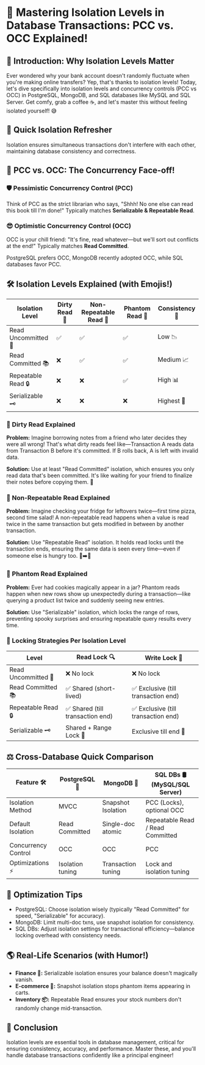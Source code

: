 # 🚀 Mastering Isolation Levels in Database Transactions: PCC vs. OCC Explained!

## 🤔 Introduction: Why Isolation Levels Matter

Ever wondered why your bank account doesn't randomly fluctuate when you're making online transfers? Yep, that's thanks to isolation levels! Today, let's dive specifically into isolation levels and concurrency controls (PCC vs OCC) in PostgreSQL, MongoDB, and SQL databases like MySQL and SQL Server. Get comfy, grab a coffee ☕️, and let's master this without feeling isolated yourself! 😅

## 🧪 Quick Isolation Refresher

Isolation ensures simultaneous transactions don't interfere with each other, maintaining database consistency and correctness.

## 🔄 PCC vs. OCC: The Concurrency Face-off!

### 🛡️ Pessimistic Concurrency Control (PCC)
Think of PCC as the strict librarian who says, "Shhh! No one else can read this book till I'm done!" Typically matches **Serializable & Repeatable Read**.

### 😎 Optimistic Concurrency Control (OCC)
OCC is your chill friend: "It's fine, read whatever—but we'll sort out conflicts at the end!" Typically matches **Read Committed**.

PostgreSQL prefers OCC, MongoDB recently adopted OCC, while SQL databases favor PCC.

## 🛠️ Isolation Levels Explained (with Emojis!)

| Isolation Level     | Dirty Read 🤢 | Non-Repeatable Read 🔄 | Phantom Read 👻 | Consistency 📌 |
|---------------------|---------------|------------------------|-----------------|----------------|
| Read Uncommitted 📖 | ✅            | ✅                    | ✅              | Low 📉         |
| Read Committed 📚   | ❌            | ✅                    | ✅              | Medium 📈      |
| Repeatable Read 🔒  | ❌            | ❌                    | ✅              | High 📊        |
| Serializable 🗝️    | ❌            | ❌                    | ❌              | Highest 🚀     |

### 🧹 Dirty Read Explained
**Problem:** Imagine borrowing notes from a friend who later decides they were all wrong! That's what dirty reads feel like—Transaction A reads data from Transaction B before it's committed. If B rolls back, A is left with invalid data.

**Solution:** Use at least "Read Committed" isolation, which ensures you only read data that's been committed. It's like waiting for your friend to finalize their notes before copying them. 📝

### 🔄 Non-Repeatable Read Explained
**Problem:** Imagine checking your fridge for leftovers twice—first time pizza, second time salad! A non-repeatable read happens when a value is read twice in the same transaction but gets modified in between by another transaction.

**Solution:** Use "Repeatable Read" isolation. It holds read locks until the transaction ends, ensuring the same data is seen every time—even if someone else is hungry too. 🍕➡️🥗

### 👻 Phantom Read Explained
**Problem:** Ever had cookies magically appear in a jar? Phantom reads happen when new rows show up unexpectedly during a transaction—like querying a product list twice and suddenly seeing new entries.

**Solution:** Use "Serializable" isolation, which locks the range of rows, preventing spooky surprises and ensuring repeatable query results every time.

### 🔐 Locking Strategies Per Isolation Level
| Level               | Read Lock 🔍                     | Write Lock 📝                      |
|---------------------|----------------------------------|-----------------------------------|
| Read Uncommitted 📖 | ❌ No lock                         | ❌ No lock                         |
| Read Committed 📚   | ✅ Shared (short-lived)            | ✅ Exclusive (till transaction end) |
| Repeatable Read 🔒  | ✅ Shared (till transaction end)   | ✅ Exclusive (till transaction end) |
| Serializable 🗝️    | Shared + Range Lock 🚧             | Exclusive till end 🏁             |

## ⚖️ Cross-Database Quick Comparison

| Feature 🛠️          | PostgreSQL 📘          | MongoDB 🍃           | SQL DBs 🛢️ (MySQL/SQL Server) |
|---------------------|------------------------|----------------------|-------------------------------|
| Isolation Method    | MVCC                   | Snapshot Isolation   | PCC (Locks), optional OCC     |
| Default Isolation   | Read Committed         | Single-doc atomic    | Repeatable Read / Read Committed |
| Concurrency Control | OCC                    | OCC                  | PCC                           |
| Optimizations ⚡     | Isolation tuning       | Transaction tuning   | Lock and isolation tuning     |

## 🚦 Optimization Tips
- PostgreSQL: Choose isolation wisely (typically "Read Committed" for speed, "Serializable" for accuracy).
- MongoDB: Limit multi-doc txns, use snapshot isolation for consistency.
- SQL DBs: Adjust isolation settings for transactional efficiency—balance locking overhead with consistency needs.

## 🌎 Real-Life Scenarios (with Humor!)
- **Finance 🏦:** Serializable isolation ensures your balance doesn't magically vanish.
- **E-commerce 🛒:** Snapshot isolation stops phantom items appearing in carts.
- **Inventory 📦:** Repeatable Read ensures your stock numbers don't randomly change mid-transaction.

## 🎯 Conclusion
Isolation levels are essential tools in database management, critical for ensuring consistency, accuracy, and performance. Master these, and you'll handle database transactions confidently like a principal engineer!
